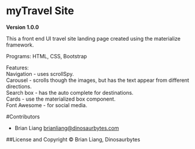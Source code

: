# myTravel Site

**Version 1.0.0**

This a front end UI travel site landing page created using the materialize framework.  
  
Programs: HTML, CSS, Bootstrap  

Features:  
  Navigation - uses scrollSpy.  
  Carousel - scrolls though the images, but has the text appear from different directions.  
  Search box - has the auto complete for destinations.  
  Cards - use the materialized box component.  
  Font Awesome - for social media.  

#Contributors
- Brian Liang <brianliang@dinosaurbytes.com>

##License and Copyright
© Brian Liang, Dinosaurbytes

